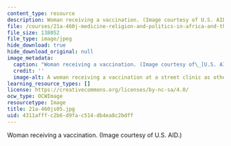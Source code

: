 ```yaml
---
content_type: resource
description: Woman receiving a vaccination. (Image courtesy of U.S. AID.)
file: /courses/21a-460j-medicine-religion-and-politics-in-africa-and-the-african-diaspora-spring-2005/4311afffc2b6d9fac514db4ea8c2bdff_21a-460js05.jpg
file_size: 138052
file_type: image/jpeg
hide_download: true
hide_download_original: null
image_metadata:
  caption: "Woman receiving a vaccination. (Image courtesy of\_[U.S. AID](http://www.usaid.gov/).)"
  credit: ''
  image-alt: A woman receiving a vaccination at a street clinic as others watch.
learning_resource_types: []
license: https://creativecommons.org/licenses/by-nc-sa/4.0/
ocw_type: OCWImage
resourcetype: Image
title: 21a-460js05.jpg
uid: 4311afff-c2b6-d9fa-c514-db4ea8c2bdff
---
```

Woman receiving a vaccination. (Image courtesy of U.S. AID.)